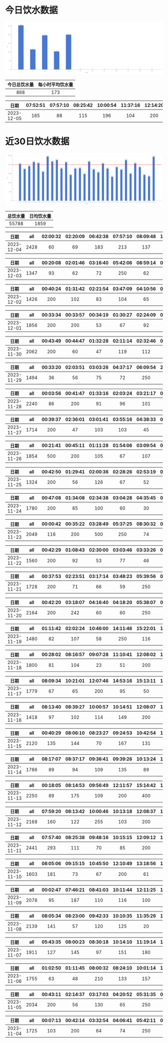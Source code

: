 # 今日饮水数据

<div align=center>
<img src="today.png" style="zoom: 100%;" />

| 今日总饮水量 | 每小时平均饮水量 |
| :----: | :----: |
| 868 | 173 |
</div>

| 日期 | 07:52:51 | 07:57:10 | 08:25:42 | 10:00:54 | 11:37:16 | 12:14:20 |
| :----: | :----: | :----: | :----: | :----: | :----: | :----: |
| 2023-12-05 | 165 | 88 | 115 | 196 | 104 | 200 |

# 近30日饮水数据

<div align=center>
<img src="30.png"style="zoom: 100%;" />

| 总饮水量 | 日均饮水量 |
| :----: | :----: |
| 55788 | 1859 |
</div>

| 日期 | all | 02:00:32 | 02:20:09 | 06:42:38 | 07:57:10 | 08:09:48 | 10:02:19 | 10:13:53 | 12:11:24 | 13:05:25 | 14:54:31 | 15:13:37 | 16:06:02 | 16:43:43 | 19:28:22 | 20:37:06 | 21:07:21 | 21:36:54 | 21:52:20 | 21:55:52 |
| :----: | :----: | :----: | :----: | :----: | :----: | :----: | :----: | :----: | :----: | :----: | :----: | :----: | :----: | :----: | :----: | :----: | :----: | :----: | :----: | :----: |
| 2023-12-04 | 2428 | 60 | 69 | 183 | 213 | 137 | 214 | 85 | 200 | 36 | 141 | 60 | 77 | 89 | 250 | 74 | 91 | 134 | 250 | 65 |

| 日期 | all | 00:20:08 | 02:01:46 | 03:16:40 | 05:42:06 | 08:59:14 | 09:41:00 | 17:40:00 | 18:17:13 | 18:29:31 | 22:23:54 | 22:37:13 |
| :----: | :----: | :----: | :----: | :----: | :----: | :----: | :----: | :----: | :----: | :----: | :----: | :----: |
| 2023-12-03 | 1347 | 93 | 62 | 72 | 250 | 62 | 55 | 71 | 66 | 55 | 500 | 61 |

| 日期 | all | 00:40:24 | 01:31:42 | 02:21:54 | 03:47:09 | 04:10:56 | 05:41:07 | 07:21:50 | 08:17:46 | 17:32:24 | 20:40:20 | 23:12:00 | 23:39:12 |
| :----: | :----: | :----: | :----: | :----: | :----: | :----: | :----: | :----: | :----: | :----: | :----: | :----: | :----: |
| 2023-12-02 | 1426 | 200 | 102 | 83 | 104 | 65 | 250 | 146 | 94 | 100 | 118 | 117 | 47 |

| 日期 | all | 00:33:34 | 00:33:57 | 00:34:19 | 01:30:27 | 02:24:09 | 03:33:34 | 04:31:40 | 05:57:37 | 07:50:41 | 08:21:03 | 16:33:46 | 18:28:14 | 20:34:26 | 21:07:32 | 22:27:14 | 22:58:01 |
| :----: | :----: | :----: | :----: | :----: | :----: | :----: | :----: | :----: | :----: | :----: | :----: | :----: | :----: | :----: | :----: | :----: | :----: |
| 2023-12-01 | 1856 | 200 | 200 | 53 | 67 | 92 | 110 | 96 | 250 | 65 | 81 | 78 | 200 | 97 | 100 | 96 | 71 |

| 日期 | all | 00:43:49 | 00:44:47 | 01:32:28 | 02:11:14 | 02:32:46 | 03:01:00 | 04:04:00 | 04:57:51 | 05:42:29 | 06:42:55 | 07:30:19 | 08:38:05 | 18:25:23 | 19:25:25 | 20:34:15 | 21:30:52 | 22:34:58 | 22:52:49 |
| :----: | :----: | :----: | :----: | :----: | :----: | :----: | :----: | :----: | :----: | :----: | :----: | :----: | :----: | :----: | :----: | :----: | :----: | :----: | :----: |
| 2023-11-30 | 2062 | 200 | 60 | 47 | 119 | 112 | 86 | 75 | 73 | 250 | 104 | 100 | 118 | 250 | 128 | 66 | 138 | 43 | 93 |

| 日期 | all | 00:33:20 | 02:03:51 | 03:03:26 | 04:37:17 | 06:09:54 | 20:03:30 | 20:29:45 | 20:40:46 | 21:31:28 | 22:11:07 | 22:21:03 | 23:27:50 |
| :----: | :----: | :----: | :----: | :----: | :----: | :----: | :----: | :----: | :----: | :----: | :----: | :----: | :----: |
| 2023-11-29 | 1494 | 36 | 56 | 75 | 72 | 250 | 250 | 69 | 126 | 178 | 77 | 150 | 155 |

| 日期 | all | 00:03:56 | 00:41:47 | 01:33:16 | 02:03:24 | 03:21:17 | 04:03:05 | 05:14:29 | 05:42:36 | 06:14:48 | 06:15:03 | 07:01:57 | 07:33:57 | 08:40:09 | 16:52:00 | 18:27:25 | 19:06:58 | 20:36:40 | 21:04:11 | 22:54:06 |
| :----: | :----: | :----: | :----: | :----: | :----: | :----: | :----: | :----: | :----: | :----: | :----: | :----: | :----: | :----: | :----: | :----: | :----: | :----: | :----: | :----: |
| 2023-11-28 | 2240 | 86 | 200 | 91 | 96 | 101 | 157 | 62 | 250 | 67 | 66 | 103 | 65 | 67 | 91 | 250 | 81 | 56 | 51 | 300 |

| 日期 | all | 00:39:37 | 02:36:01 | 03:01:41 | 03:55:16 | 04:38:33 | 05:09:22 | 05:50:18 | 07:32:34 | 08:12:41 | 16:57:16 | 17:46:11 | 18:05:54 | 18:47:12 | 19:20:36 | 19:45:53 | 20:44:47 | 21:37:37 | 22:43:37 | 23:19:11 |
| :----: | :----: | :----: | :----: | :----: | :----: | :----: | :----: | :----: | :----: | :----: | :----: | :----: | :----: | :----: | :----: | :----: | :----: | :----: | :----: | :----: |
| 2023-11-27 | 1714 | 200 | 47 | 103 | 103 | 45 | 46 | 250 | 78 | 61 | 73 | 100 | 98 | 53 | 57 | 62 | 111 | 103 | 43 | 81 |

| 日期 | all | 00:21:41 | 00:45:11 | 01:11:28 | 01:54:06 | 03:09:54 | 03:42:20 | 05:41:46 | 07:26:13 | 08:34:16 | 18:45:04 | 20:33:12 | 22:33:29 |
| :----: | :----: | :----: | :----: | :----: | :----: | :----: | :----: | :----: | :----: | :----: | :----: | :----: | :----: |
| 2023-11-26 | 1854 | 500 | 200 | 105 | 67 | 107 | 76 | 250 | 64 | 76 | 250 | 93 | 66 |

| 日期 | all | 00:42:50 | 01:29:41 | 02:00:36 | 02:28:26 | 02:53:19 | 03:27:38 | 05:39:59 | 07:53:47 | 18:08:30 | 19:21:13 | 19:51:56 | 20:54:03 |
| :----: | :----: | :----: | :----: | :----: | :----: | :----: | :----: | :----: | :----: | :----: | :----: | :----: | :----: |
| 2023-11-25 | 1324 | 200 | 56 | 126 | 67 | 52 | 53 | 250 | 64 | 200 | 103 | 93 | 60 |

| 日期 | all | 00:47:08 | 01:34:08 | 02:34:38 | 03:04:28 | 04:35:45 | 05:51:54 | 06:21:44 | 07:52:53 | 08:26:31 | 18:07:34 | 19:37:41 | 20:25:46 | 20:49:08 | 22:43:44 | 22:59:06 |
| :----: | :----: | :----: | :----: | :----: | :----: | :----: | :----: | :----: | :----: | :----: | :----: | :----: | :----: | :----: | :----: | :----: |
| 2023-11-24 | 1780 | 200 | 85 | 100 | 60 | 30 | 250 | 55 | 66 | 52 | 250 | 96 | 50 | 46 | 400 | 40 |

| 日期 | all | 00:00:42 | 00:35:22 | 03:28:49 | 05:37:25 | 08:30:32 | 08:58:35 | 15:22:57 | 17:28:16 | 19:02:26 | 20:34:27 | 21:13:56 | 22:04:35 | 22:28:07 | 22:53:48 | 23:49:33 |
| :----: | :----: | :----: | :----: | :----: | :----: | :----: | :----: | :----: | :----: | :----: | :----: | :----: | :----: | :----: | :----: | :----: |
| 2023-11-23 | 2049 | 116 | 200 | 500 | 250 | 74 | 79 | 70 | 250 | 80 | 48 | 58 | 159 | 49 | 56 | 60 |

| 日期 | all | 00:42:29 | 01:08:43 | 02:30:00 | 03:03:46 | 03:33:26 | 05:45:25 | 07:01:05 | 07:38:17 | 08:13:44 | 17:04:24 | 19:08:06 | 20:22:30 | 21:38:48 | 22:10:23 | 22:27:09 | 23:27:36 |
| :----: | :----: | :----: | :----: | :----: | :----: | :----: | :----: | :----: | :----: | :----: | :----: | :----: | :----: | :----: | :----: | :----: | :----: |
| 2023-11-22 | 1560 | 200 | 92 | 53 | 77 | 46 | 250 | 47 | 49 | 25 | 14 | 250 | 100 | 157 | 38 | 89 | 73 |

| 日期 | all | 00:37:53 | 02:23:51 | 03:17:14 | 03:48:23 | 05:39:56 | 06:38:45 | 08:29:50 | 08:57:13 | 15:52:35 | 16:26:34 | 17:10:02 | 19:08:44 | 19:38:20 | 20:25:42 | 20:45:35 | 22:21:15 | 23:08:54 |
| :----: | :----: | :----: | :----: | :----: | :----: | :----: | :----: | :----: | :----: | :----: | :----: | :----: | :----: | :----: | :----: | :----: | :----: | :----: |
| 2023-11-21 | 1728 | 200 | 71 | 66 | 59 | 250 | 161 | 71 | 43 | 40 | 67 | 250 | 59 | 60 | 56 | 118 | 106 | 51 |

| 日期 | all | 00:42:20 | 03:18:07 | 04:16:40 | 04:18:20 | 05:38:07 | 07:27:40 | 08:14:59 | 17:51:55 | 18:46:38 | 19:45:04 | 20:39:24 | 22:27:31 | 23:15:48 |
| :----: | :----: | :----: | :----: | :----: | :----: | :----: | :----: | :----: | :----: | :----: | :----: | :----: | :----: | :----: |
| 2023-11-20 | 2164 | 200 | 242 | 60 | 60 | 250 | 133 | 99 | 200 | 237 | 69 | 122 | 300 | 192 |

| 日期 | all | 01:11:42 | 02:02:24 | 10:46:00 | 14:11:46 | 15:22:01 | 15:30:30 | 16:21:32 | 18:03:57 | 20:40:05 | 21:02:26 | 23:20:45 |
| :----: | :----: | :----: | :----: | :----: | :----: | :----: | :----: | :----: | :----: | :----: | :----: | :----: |
| 2023-11-19 | 1480 | 82 | 107 | 58 | 250 | 116 | 180 | 127 | 60 | 75 | 300 | 125 |

| 日期 | all | 00:28:02 | 08:16:57 | 09:07:28 | 11:10:41 | 12:08:02 | 13:10:31 | 14:18:33 | 15:10:57 | 16:28:21 | 17:08:50 | 19:09:13 | 22:09:25 | 23:09:32 |
| :----: | :----: | :----: | :----: | :----: | :----: | :----: | :----: | :----: | :----: | :----: | :----: | :----: | :----: | :----: |
| 2023-11-18 | 1800 | 81 | 104 | 23 | 51 | 200 | 79 | 56 | 179 | 400 | 200 | 96 | 250 | 81 |

| 日期 | all | 08:09:34 | 10:21:01 | 12:07:46 | 14:53:16 | 15:13:11 | 19:15:50 | 21:09:57 | 21:18:16 | 21:24:26 | 21:45:06 | 23:33:29 | 23:33:44 | 23:44:33 |
| :----: | :----: | :----: | :----: | :----: | :----: | :----: | :----: | :----: | :----: | :----: | :----: | :----: | :----: | :----: |
| 2023-11-17 | 1779 | 67 | 65 | 200 | 95 | 50 | 500 | 57 | 89 | 79 | 161 | 250 | 64 | 102 |

| 日期 | all | 08:13:40 | 08:39:27 | 10:00:57 | 10:14:51 | 12:08:07 | 14:56:06 | 17:09:50 | 17:35:21 | 19:16:49 | 21:26:07 | 22:26:19 |
| :----: | :----: | :----: | :----: | :----: | :----: | :----: | :----: | :----: | :----: | :----: | :----: | :----: |
| 2023-11-16 | 1418 | 97 | 102 | 114 | 149 | 200 | 46 | 200 | 137 | 60 | 250 | 63 |

| 日期 | all | 00:40:29 | 08:06:10 | 08:23:27 | 09:24:53 | 10:42:54 | 12:03:18 | 15:04:40 | 15:58:15 | 17:08:03 | 19:47:36 | 21:25:34 | 21:56:09 | 22:11:25 | 22:26:42 | 22:41:59 | 23:00:57 |
| :----: | :----: | :----: | :----: | :----: | :----: | :----: | :----: | :----: | :----: | :----: | :----: | :----: | :----: | :----: | :----: | :----: | :----: |
| 2023-11-15 | 2120 | 135 | 144 | 70 | 167 | 131 | 100 | 80 | 145 | 200 | 147 | 250 | 74 | 176 | 114 | 62 | 125 |

| 日期 | all | 08:17:07 | 08:37:17 | 09:36:41 | 09:39:26 | 10:13:24 | 11:20:25 | 12:08:12 | 13:03:46 | 14:55:17 | 17:55:42 | 18:25:27 | 19:25:59 | 21:22:10 | 22:25:00 |
| :----: | :----: | :----: | :----: | :----: | :----: | :----: | :----: | :----: | :----: | :----: | :----: | :----: | :----: | :----: | :----: |
| 2023-11-14 | 1786 | 89 | 94 | 109 | 135 | 89 | 157 | 200 | 69 | 74 | 200 | 56 | 141 | 250 | 123 |

| 日期 | all | 00:18:05 | 08:14:53 | 09:56:49 | 12:11:57 | 15:14:42 | 16:09:09 | 17:09:12 | 19:06:17 | 19:55:38 | 20:25:18 | 21:44:00 | 22:11:08 | 22:33:23 | 22:52:13 |
| :----: | :----: | :----: | :----: | :----: | :----: | :----: | :----: | :----: | :----: | :----: | :----: | :----: | :----: | :----: | :----: |
| 2023-11-13 | 2250 | 89 | 175 | 109 | 200 | 400 | 109 | 200 | 65 | 72 | 81 | 250 | 167 | 149 | 184 |

| 日期 | all | 07:59:20 | 08:13:42 | 10:00:46 | 10:13:18 | 12:08:37 | 12:39:25 | 13:14:29 | 16:26:29 | 17:26:13 | 19:49:38 | 20:58:46 | 22:11:12 | 23:19:39 |
| :----: | :----: | :----: | :----: | :----: | :----: | :----: | :----: | :----: | :----: | :----: | :----: | :----: | :----: | :----: |
| 2023-11-12 | 2168 | 160 | 122 | 255 | 103 | 200 | 400 | 99 | 138 | 200 | 100 | 77 | 250 | 64 |

| 日期 | all | 07:57:40 | 08:25:38 | 09:48:16 | 10:15:15 | 12:09:12 | 16:13:03 | 17:17:04 | 18:01:05 | 18:31:39 | 19:39:21 | 20:07:07 | 21:41:55 | 22:24:43 | 23:06:27 | 23:58:50 |
| :----: | :----: | :----: | :----: | :----: | :----: | :----: | :----: | :----: | :----: | :----: | :----: | :----: | :----: | :----: | :----: | :----: |
| 2023-11-11 | 2441 | 293 | 111 | 70 | 85 | 200 | 500 | 200 | 67 | 146 | 62 | 90 | 115 | 250 | 67 | 185 |

| 日期 | all | 08:05:06 | 09:15:15 | 10:45:50 | 12:10:49 | 13:18:56 | 13:59:02 | 14:40:51 | 15:13:05 | 16:28:37 | 19:47:24 | 20:10:38 | 20:26:43 | 21:07:44 | 22:05:01 | 23:35:29 | 23:58:01 |
| :----: | :----: | :----: | :----: | :----: | :----: | :----: | :----: | :----: | :----: | :----: | :----: | :----: | :----: | :----: | :----: | :----: | :----: |
| 2023-11-10 | 1603 | 181 | 73 | 67 | 200 | 61 | 123 | 128 | 48 | 60 | 60 | 45 | 69 | 75 | 250 | 79 | 84 |

| 日期 | all | 00:02:47 | 07:46:21 | 08:41:03 | 10:11:44 | 12:11:25 | 12:11:27 | 13:04:57 | 14:09:19 | 14:59:43 | 15:19:02 | 17:26:09 | 19:10:09 | 20:08:10 | 21:13:13 | 21:44:42 | 22:34:47 | 23:26:54 |
| :----: | :----: | :----: | :----: | :----: | :----: | :----: | :----: | :----: | :----: | :----: | :----: | :----: | :----: | :----: | :----: | :----: | :----: | :----: |
| 2023-11-09 | 2078 | 95 | 187 | 110 | 116 | 100 | 100 | 122 | 127 | 97 | 137 | 200 | 140 | 68 | 250 | 100 | 53 | 76 |

| 日期 | all | 08:05:34 | 08:23:00 | 09:42:33 | 10:10:35 | 11:35:29 | 12:12:00 | 13:01:44 | 14:20:20 | 14:20:32 | 14:37:01 | 15:25:12 | 17:07:00 | 18:27:43 | 20:13:20 | 22:13:15 | 22:46:47 |
| :----: | :----: | :----: | :----: | :----: | :----: | :----: | :----: | :----: | :----: | :----: | :----: | :----: | :----: | :----: | :----: | :----: | :----: |
| 2023-11-08 | 2139 | 141 | 57 | 120 | 125 | 20 | 200 | 195 | 100 | 104 | 89 | 169 | 200 | 132 | 116 | 300 | 71 |

| 日期 | all | 05:43:35 | 08:00:23 | 08:30:18 | 10:14:10 | 11:19:14 | 12:08:48 | 13:09:13 | 14:15:22 | 17:10:15 | 19:42:35 | 20:24:36 | 21:44:33 | 23:07:01 |
| :----: | :----: | :----: | :----: | :----: | :----: | :----: | :----: | :----: | :----: | :----: | :----: | :----: | :----: | :----: |
| 2023-11-07 | 1911 | 127 | 145 | 97 | 151 | 180 | 200 | 64 | 129 | 200 | 132 | 146 | 250 | 90 |

| 日期 | all | 01:02:50 | 01:11:45 | 08:00:32 | 08:24:10 | 10:01:14 | 11:04:09 | 12:09:43 | 13:07:17 | 15:28:33 | 17:09:28 | 19:41:44 | 21:40:35 | 22:31:42 | 23:50:31 |
| :----: | :----: | :----: | :----: | :----: | :----: | :----: | :----: | :----: | :----: | :----: | :----: | :----: | :----: | :----: | :----: |
| 2023-11-06 | 1755 | 63 | 48 | 210 | 133 | 157 | 65 | 200 | 67 | 72 | 200 | 125 | 250 | 130 | 35 |

| 日期 | all | 00:43:11 | 02:14:37 | 03:17:03 | 04:20:52 | 05:31:35 | 07:10:44 | 08:57:13 | 17:31:24 | 18:26:41 | 20:11:22 | 21:37:35 | 22:14:07 | 23:00:28 | 23:03:32 | 23:54:01 |
| :----: | :----: | :----: | :----: | :----: | :----: | :----: | :----: | :----: | :----: | :----: | :----: | :----: | :----: | :----: | :----: | :----: |
| 2023-11-05 | 2034 | 200 | 56 | 130 | 65 | 250 | 66 | 300 | 61 | 68 | 47 | 200 | 145 | 100 | 96 | 250 |

| 日期 | all | 00:07:13 | 00:42:14 | 03:32:54 | 04:06:41 | 05:42:11 | 06:47:35 | 07:55:42 | 09:15:15 | 16:36:15 | 18:05:41 | 19:06:59 | 20:32:16 | 22:05:07 | 23:11:01 | 23:43:05 |
| :----: | :----: | :----: | :----: | :----: | :----: | :----: | :----: | :----: | :----: | :----: | :----: | :----: | :----: | :----: | :----: | :----: |
| 2023-11-04 | 1725 | 103 | 200 | 64 | 74 | 250 | 78 | 77 | 64 | 43 | 89 | 200 | 93 | 191 | 96 | 103 |

